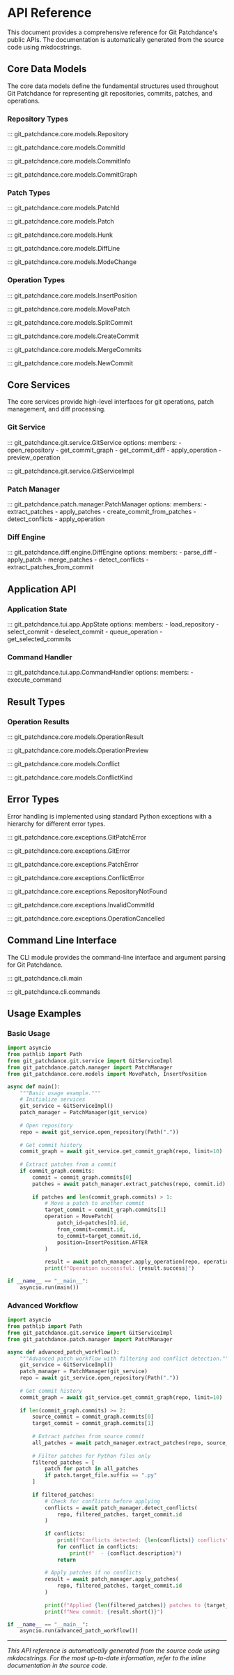 # API Reference

This document provides a comprehensive reference for Git Patchdance's public APIs. The documentation is automatically generated from the source code using mkdocstrings.

## Core Data Models

The core data models define the fundamental structures used throughout Git Patchdance for representing git repositories, commits, patches, and operations.

### Repository Types

::: git_patchdance.core.models.Repository

::: git_patchdance.core.models.CommitId

::: git_patchdance.core.models.CommitInfo

::: git_patchdance.core.models.CommitGraph

### Patch Types

::: git_patchdance.core.models.PatchId

::: git_patchdance.core.models.Patch

::: git_patchdance.core.models.Hunk

::: git_patchdance.core.models.DiffLine

::: git_patchdance.core.models.ModeChange

### Operation Types

::: git_patchdance.core.models.InsertPosition

::: git_patchdance.core.models.MovePatch

::: git_patchdance.core.models.SplitCommit

::: git_patchdance.core.models.CreateCommit

::: git_patchdance.core.models.MergeCommits

::: git_patchdance.core.models.NewCommit

## Core Services

The core services provide high-level interfaces for git operations, patch management, and diff processing.

### Git Service

::: git_patchdance.git.service.GitService
    options:
      members:
        - open_repository
        - get_commit_graph
        - get_commit_diff
        - apply_operation
        - preview_operation

::: git_patchdance.git.service.GitServiceImpl

### Patch Manager

::: git_patchdance.patch.manager.PatchManager
    options:
      members:
        - extract_patches
        - apply_patches
        - create_commit_from_patches
        - detect_conflicts
        - apply_operation

### Diff Engine

::: git_patchdance.diff.engine.DiffEngine
    options:
      members:
        - parse_diff
        - apply_patch
        - merge_patches
        - detect_conflicts
        - extract_patches_from_commit

## Application API

### Application State

::: git_patchdance.tui.app.AppState
    options:
      members:
        - load_repository
        - select_commit
        - deselect_commit
        - queue_operation
        - get_selected_commits

### Command Handler

::: git_patchdance.tui.app.CommandHandler
    options:
      members:
        - execute_command

## Result Types

### Operation Results

::: git_patchdance.core.models.OperationResult

::: git_patchdance.core.models.OperationPreview

::: git_patchdance.core.models.Conflict

::: git_patchdance.core.models.ConflictKind

## Error Types

Error handling is implemented using standard Python exceptions with a hierarchy for different error types.

::: git_patchdance.core.exceptions.GitPatchError

::: git_patchdance.core.exceptions.GitError

::: git_patchdance.core.exceptions.PatchError

::: git_patchdance.core.exceptions.ConflictError

::: git_patchdance.core.exceptions.RepositoryNotFound

::: git_patchdance.core.exceptions.InvalidCommitId

::: git_patchdance.core.exceptions.OperationCancelled

## Command Line Interface

The CLI module provides the command-line interface and argument parsing for Git Patchdance.

::: git_patchdance.cli.main

::: git_patchdance.cli.commands

## Usage Examples

### Basic Usage

```python
import asyncio
from pathlib import Path
from git_patchdance.git.service import GitServiceImpl
from git_patchdance.patch.manager import PatchManager
from git_patchdance.core.models import MovePatch, InsertPosition

async def main():
    """Basic usage example."""
    # Initialize services
    git_service = GitServiceImpl()
    patch_manager = PatchManager(git_service)
    
    # Open repository
    repo = await git_service.open_repository(Path("."))
    
    # Get commit history
    commit_graph = await git_service.get_commit_graph(repo, limit=10)
    
    # Extract patches from a commit
    if commit_graph.commits:
        commit = commit_graph.commits[0]
        patches = await patch_manager.extract_patches(repo, commit.id)
        
        if patches and len(commit_graph.commits) > 1:
            # Move a patch to another commit
            target_commit = commit_graph.commits[1]
            operation = MovePatch(
                patch_id=patches[0].id,
                from_commit=commit.id,
                to_commit=target_commit.id,
                position=InsertPosition.AFTER
            )
            
            result = await patch_manager.apply_operation(repo, operation)
            print(f"Operation successful: {result.success}")

if __name__ == "__main__":
    asyncio.run(main())
```

### Advanced Workflow

```python
import asyncio
from pathlib import Path
from git_patchdance.git.service import GitServiceImpl
from git_patchdance.patch.manager import PatchManager

async def advanced_patch_workflow():
    """Advanced patch workflow with filtering and conflict detection."""
    git_service = GitServiceImpl()
    patch_manager = PatchManager(git_service)
    repo = await git_service.open_repository(Path("."))
    
    # Get commit history
    commit_graph = await git_service.get_commit_graph(repo, limit=10)
    
    if len(commit_graph.commits) >= 2:
        source_commit = commit_graph.commits[0]
        target_commit = commit_graph.commits[1]
        
        # Extract patches from source commit
        all_patches = await patch_manager.extract_patches(repo, source_commit.id)
        
        # Filter patches for Python files only
        filtered_patches = [
            patch for patch in all_patches 
            if patch.target_file.suffix == ".py"
        ]
        
        if filtered_patches:
            # Check for conflicts before applying
            conflicts = await patch_manager.detect_conflicts(
                repo, filtered_patches, target_commit.id
            )
            
            if conflicts:
                print(f"Conflicts detected: {len(conflicts)} conflicts")
                for conflict in conflicts:
                    print(f"  - {conflict.description}")
                return
            
            # Apply patches if no conflicts
            result = await patch_manager.apply_patches(
                repo, filtered_patches, target_commit.id
            )
            
            print(f"Applied {len(filtered_patches)} patches to {target_commit.id.short()}")
            print(f"New commit: {result.short()}")

if __name__ == "__main__":
    asyncio.run(advanced_patch_workflow())
```

---

*This API reference is automatically generated from the source code using mkdocstrings. For the most up-to-date information, refer to the inline documentation in the source code.*